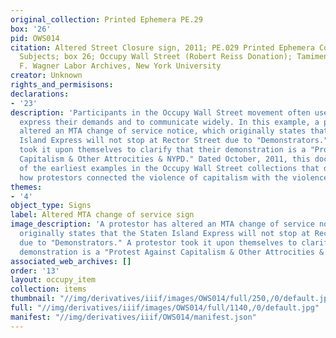 ```yaml
---
original_collection: Printed Ephemera PE.29
box: '26'
pid: OWS014
citation: Altered Street Closure sign, 2011; PE.029 Printed Ephemera Collection on
  Subjects; box 26; Occupy Wall Street (Robert Reiss Donation); Tamiment Library/Robert
  F. Wagner Labor Archives, New York University
creator: Unknown
rights_and_permisisons:
declarations:
- '23'
description: 'Participants in the Occupy Wall Street movement often used humor to
  express their demands and to communicate widely. In this example, a protestor has
  altered an MTA change of service notice, which originally states that the Staten
  Island Express will not stop at Rector Street due to "Demonstrators." A protestor
  took it upon themselves to clarify that their demonstration is a "Protest Against
  Capitalism & Other Attrocities & NYPD." Dated October, 2011, this document is one
  of the earliest examples in the Occupy Wall Street collections that demonstrates
  how protestors connected the violence of capitalism with the violence of the NYPD. '
themes:
- '4'
object_type: Signs
label: Altered MTA change of service sign
image_description: 'A protestor has altered an MTA change of service notice, which
  originally states that the Staten Island Express will not stop at Rector Street
  due to "Demonstrators." A protestor took it upon themselves to clarify that their
  demonstration is a "Protest Against Capitalism & Other Attrocities & NYPD." '
associated_web_archives: []
order: '13'
layout: occupy_item
collection: items
thumbnail: "//img/derivatives/iiif/images/OWS014/full/250,/0/default.jpg"
full: "//img/derivatives/iiif/images/OWS014/full/1140,/0/default.jpg"
manifest: "//img/derivatives/iiif/OWS014/manifest.json"
---
```

